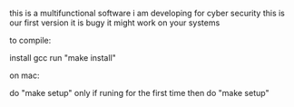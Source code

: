 this is a multifunctional software i am developing for cyber security
this is our first version it is bugy it might work on your systems

to compile:

install gcc
run "make install"

on mac:

do "make setup" only if runing for the first time
then do "make setup"

